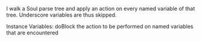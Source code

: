 I walk a Soul parse tree and apply an action on every named variable of that tree. Underscore variables are thus skipped.

Instance Variables:
	doBlock	 <BlockClosure>	the action to be performed on named variables that are encountered

